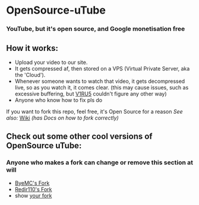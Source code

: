 # OpenSource-uTube
### YouTube, but it's open source, and Google monetisation free


## How it works:

- Upload your video to our site.
- It gets compressed af, then stored on a VPS (Virtual Private Server, aka the 'Cloud').
- Whenever someone wants to watch that video, it gets decompressed live, so as you watch it, it comes clear. (this may cause issues, such as excessive buffering, but [V1RU5](https://github.com/jodri-code) couldn't figure any other way)
- Anyone who know how to fix pls do


If you want to fork this repo, feel free, it's Open Source for a reason
_See also:_ [Wiki](https://github.com/CKStudios2018/OpenSource-uTube/wiki) _(has Docs on how to fork correctly)_

## Check out some other cool versions of OpenSource uTube:
### Anyone who makes a fork can change or remove this section at will
- [ByeMC's Fork](https://github.com/ByeMC/OpenSource-uTube/)
- [Redir110's Fork](https://github.com/redir110/OpenSource-uTube/)
- show [your fork](https://github.com/CKStudios2018/OpenSource-uTube/discussions/7)
